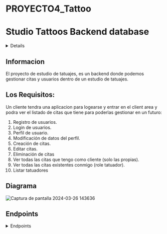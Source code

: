 # PROYECTO4_Tattoo

# Studio Tattoos Backend database

<details>
  <ol>
    <li><a href="#informacion">Informacion</a></li>
    <li><a href="#requisitos">Los Requisitos</a></li>
    <li><a href="#diagrama-bd">Diagrama</a></li>
    <li><a href="#endpoints">Endpoints</a></li>
    
  </ol>
</details>

## Informacion
El proyecto de estudio de tatuajes, es un backend donde podemos gestionar citas y usuarios dentro de un estudio de tatuajes. 

## Los Requisitos:
Un cliente tendra una aplicacion para logearse y entrar en el client area y podra ver el listado de citas que tiene para poderlas gestionar en un futuro:

1. Registro de usuarios.
2. Login de usuarios.
3. Perfil de usuario.
4. Modificación de datos del perfil.
5. Creación de citas.
6. Editar citas.
7. Eliminación de citas
8. Ver todas las citas que tengo como cliente (solo las propias).
9. Ver todas las citas existentes conmigo (role tatuador).
10. Listar tatuadores

## Diagrama

![Captura de pantalla 2024-03-26 143636](https://github.com/CodeRichie/PROYECTO4_Tattoo/assets/154466364/4b0bd23e-76c2-4fd9-a452-9818b0d9e7b6)


## Endpoints
<details>
<summary>Endpoints</summary>

- REGISTER/LOGIN

    //ADMIN ARTIST, CLIENT
    - Registro de usuarios.

            POST http://localhost:3000/api/users/create
        body:
        ``` js
            {
		         "firstName": "eduard kans",
		         "email": "kans@hotmail.com",
		         "password": "12345678",
		         "role": "Admin"
            }
        ```
- USERS INFO

    //ADMIN, ARTIST, CLIENT
    - Ver perfil.
            
            GET http://localhost:3000/api/users/profile/
    

    //ADMIN, ARTIST, CLIENT
    - Modificar los datos.
    
            PUT http://localhost:3000/api/users/profile/update

         body:
        ```js
            {
	                  "id": 80,
	                  "firstName": "beaTRIZ",
	                  "lastName": null,
	                  "email": "bcarre@gmail.com",
                      "phone": null,
	                  "isActive": true,
                      "name": "client"
            }


    //ADMIN ARTIST, CLIENT
    - Logear el user. 

            POST http://localhost:3000/api/auth/login  
        body:
        ``` js
            {
                "email": "hafren@aol.com",
                "password": "87654321"
            }
        ```
    
- APPOINTMENTS INFO

    //ADMIN, ARTIST
    - pedir la cita.
    
            POST http://localhost:3000/api/appointments/create
        
        body:
        ```js
            {
                "day_date": "25/05/2024",
	            "description": "little moon",
	            "artist":1,
	            "client":34,
	            "price"50: 
                
            }

        - ARTISTS INFO

    //ADMIN, ARTIST, CLIENT
    - Lista de los artistas
            
            GET http://localhost:3000/api/artists
      //ARTIST
    - Ver las citas de cada artista.
    
            GET http://localhost:3000/api/appointments/artist/appointment
    
    //CLIENT
    - Ver mis citas con un get
        
            GET http://localhost:3000/api/appointments/client/appointment


    //ADMIN, ARTIST, CLIENT
    - Eliminar citas con el delete
    
            DELETE http://localhost:3000/api/appointments/2
    
    
    //ADMIN, ARTIST
    - Editar citas con el put
    
            PUT http://localhost:3000/api/appointments/3

        body:
        ```js
            {
                "day_date": "2024-08-03T15:48:02.000Z",
	            "description": "Lorem ipsum.",
	            "artist":5,
	            "client":9,
	            "price": 9734
                
            }

    //ARTIST
    - Ver todas las citas existentes conmigo (role tatuador).
    
            GET http://localhost:3000/api/appointments/artist/appointment




    


</details>

